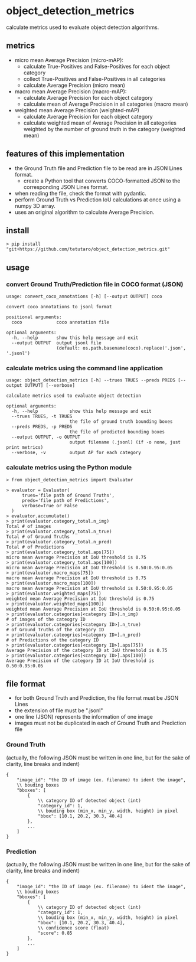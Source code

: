 # object_detection_metrics

calculate metrics used to evaluate object detection algorithms.

## metrics

- micro mean Average Precision (micro-mAP):
    - calculate True-Positives and False-Positives for each object category
    - collect True-Positives and False-Positives in all categories
    - calculate Average Precision (micro mean)
- macro mean Average Precision (macro-mAP):
    - calculate Average Precision for each object category
    - calculate mean of Average Precision in all categories (macro mean)
- weighted mean Average Precision (weighted-mAP)
    - calculate Average Precision for each object category
    - calculate weighted mean of Average Precision in all categories weighted by the number of ground truth in the category (weighted mean)

## features of this implementation

- the Ground Truth file and Prediction file to be read are in JSON Lines format.
    - create a Python tool that converts COCO-formatted JSON to the corresponding JSON Lines format.
- when reading the file, check the format with pydantic.
- perform Ground Truth vs Prediction IoU calculations at once using a numpy 3D array.
- uses an original algorithm to calculate Average Precision.

## install

`> pip install "git+https://github.com/tetutaro/object_detection_metrics.git"`

## usage

### convert Ground Truth/Prediction file in COCO format (JSON)

```
usage: convert_coco_annotations [-h] [--output OUTPUT] coco

convert coco annotations to jsonl format

positional arguments:
  coco             coco annotation file

optional arguments:
  -h, --help       show this help message and exit
  --output OUTPUT  output jsonl file
                   (default: os.path.basename(coco).replace('.json', '.jsonl')
```

### calculate metrics using the command line application

```
usage: object_detection_metrics [-h] --trues TRUES --preds PREDS [--output OUTPUT] [--verbose]

calculate metrics used to evaluate object detection

optional arguments:
  -h, --help            show this help message and exit
  --trues TRUES, -t TRUES
                        the file of ground truth bounding boxes
  --preds PREDS, -p PREDS
                        the file of predicted bounding boxes
  --output OUTPUT, -o OUTPUT
                        output filename (.jsonl) (if -o none, just print metrics)
  --verbose, -v         output AP for each category
```

### calculate metrics using the Python module

```
> from object_detection_metrics import Evaluator

> evaluator = Evaluator(
      trues='file path of Ground Truths',
      preds='file path of Predictions',
      verbose=True or False
  )
> evaluator.accumulate()
> print(evaluator.category_total.n_img)
Total # of images
> print(evaluator.category_total.n_true)
Total # of Ground Truths
> print(evaluator.category_total.n_pred)
Total # of Predictions
> print(evaluator.category_total.aps[75])
micro mean Average Precision at IoU threshold is 0.75
> print(evaluator.category_total.aps[100])
micro mean Average Precision at IoU threshold is 0.50:0.95:0.05
> print(evaluator.macro_maps[75])
macro mean Average Precision at IoU threshold is 0.75
> print(evaluator.macro_maps[100])
macro mean Average Precision at IoU threshold is 0.50:0.95:0.05
> print(evaluator.weighted_maps[75])
weighted mean Average Precision at IoU threshold is 0.75
> print(evaluator.weighted_maps[100])
weighted mean Average Precision at IoU threshold is 0.50:0.95:0.05
> print(evaluator.categories[<category ID>].n_img)
# of images of the cateogry ID
> print(evaluator.categories[<category ID>].n_true)
# of Ground Truths of the category ID
> print(evaluator.cateogries[<category ID>].n_pred)
# of Predictions of the category ID
> print(evaluator.categories[<category ID>].aps[75])
Average Precision of the category ID at IoU threshold is 0.75
> print(evaluator.categories[<category ID>].aps[100])
Average Precision of the category ID at IoU threshold is 0.50:0.95:0.05
```

## file format

- for both Ground Truth and Prediction, the file format must be JSON Lines
- the extension of file must be ".jsonl"
- one line (JSON) represents the information of one image
- images must not be duplicated in each of Ground Truth and Prediction file

### Ground Truth

(actually, the following JSON must be written in one line, but for the sake of clarity, line breaks and indent)

```
{
    "image_id": "the ID of image (ex. filename) to ident the image",
    \\ bouding boxes
    "bboxes": [
        {
            \\ category ID of detected object (int)
            "category_id": 1,
            \\ bouding box (min_x, min_y, width, height) in pixel
            "bbox": [10.1, 20.2, 30.3, 40.4]
        },
        ...
    ]
}
```

### Prediction

(actually, the following JSON must be written in one line, but for the sake of clarity, line breaks and indent)

```
{
    "image_id": "the ID of image (ex. filename) to ident the image",
    \\ bouding boxes
    "bboxes": [
        {
            \\ category ID of detected object (int)
            "category_id": 1,
            \\ bouding box (min_x, min_y, width, height) in pixel
            "bbox": [10.1, 20.2, 30.3, 40.4],
            \\ confidence score (float)
            "score": 0.85
        },
        ...
    ]
}
```
